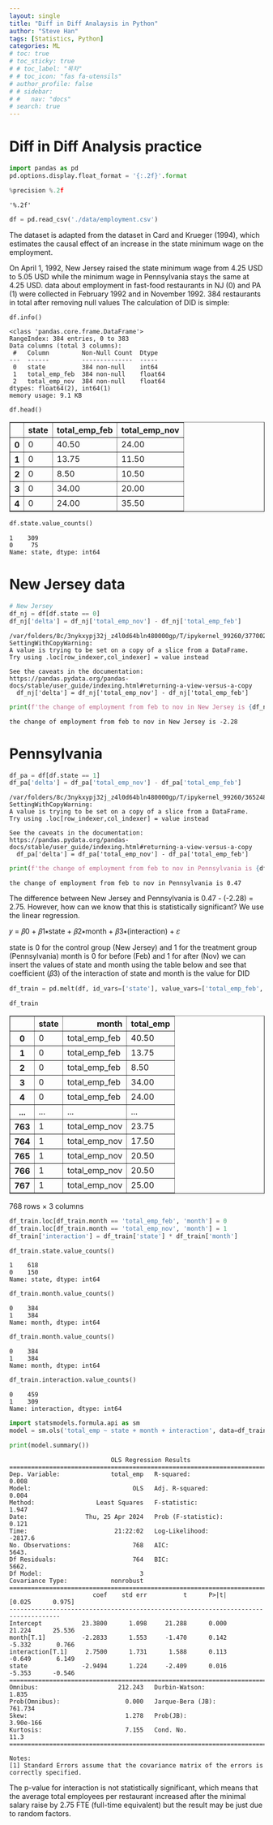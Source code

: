 ```yaml
---
layout: single
title: "Diff in Diff Analaysis in Python"
author: "Steve Han"
tags: [Statistics, Python]
categories: ML
# toc: true
# toc_sticky: true
# # toc_label: "목차"
# # toc_icon: "fas fa-utensils"
# author_profile: false
# # sidebar:
# #   nav: "docs"
# search: true
---
```



# Diff in Diff Analysis practice


```python
import pandas as pd
pd.options.display.float_format = '{:.2f}'.format

%precision %.2f
```




    '%.2f'




```python
df = pd.read_csv('./data/employment.csv')
```

The dataset is adapted from the dataset in Card and Krueger (1994), which estimates the causal effect of an increase in the state minimum wage on the employment.

On April 1, 1992, New Jersey raised the state minimum wage from 4.25 USD to 5.05 USD while the minimum wage in Pennsylvania stays the same at 4.25 USD. data about employment in fast-food restaurants in NJ (0) and PA (1) were collected in February 1992 and in November 1992. 384 restaurants in total after removing null values The calculation of DID is simple:


```python
df.info()
```

    <class 'pandas.core.frame.DataFrame'>
    RangeIndex: 384 entries, 0 to 383
    Data columns (total 3 columns):
     #   Column         Non-Null Count  Dtype  
    ---  ------         --------------  -----  
     0   state          384 non-null    int64  
     1   total_emp_feb  384 non-null    float64
     2   total_emp_nov  384 non-null    float64
    dtypes: float64(2), int64(1)
    memory usage: 9.1 KB



```python
df.head()
```




<div>
<style scoped>
    .dataframe tbody tr th:only-of-type {
        vertical-align: middle;
    }

    .dataframe tbody tr th {
        vertical-align: top;
    }

    .dataframe thead th {
        text-align: right;
    }
</style>
<table border="1" class="dataframe">
  <thead>
    <tr style="text-align: right;">
      <th></th>
      <th>state</th>
      <th>total_emp_feb</th>
      <th>total_emp_nov</th>
    </tr>
  </thead>
  <tbody>
    <tr>
      <th>0</th>
      <td>0</td>
      <td>40.50</td>
      <td>24.00</td>
    </tr>
    <tr>
      <th>1</th>
      <td>0</td>
      <td>13.75</td>
      <td>11.50</td>
    </tr>
    <tr>
      <th>2</th>
      <td>0</td>
      <td>8.50</td>
      <td>10.50</td>
    </tr>
    <tr>
      <th>3</th>
      <td>0</td>
      <td>34.00</td>
      <td>20.00</td>
    </tr>
    <tr>
      <th>4</th>
      <td>0</td>
      <td>24.00</td>
      <td>35.50</td>
    </tr>
  </tbody>
</table>
</div>




```python
df.state.value_counts()
```




    1    309
    0     75
    Name: state, dtype: int64



# New Jersey data


```python
# New Jersey
df_nj = df[df.state == 0]
df_nj['delta'] = df_nj['total_emp_nov'] - df_nj['total_emp_feb']
```

    /var/folders/8c/3nykxypj32j_z4l0d64bln480000gp/T/ipykernel_99260/3770020265.py:3: SettingWithCopyWarning: 
    A value is trying to be set on a copy of a slice from a DataFrame.
    Try using .loc[row_indexer,col_indexer] = value instead
    
    See the caveats in the documentation: https://pandas.pydata.org/pandas-docs/stable/user_guide/indexing.html#returning-a-view-versus-a-copy
      df_nj['delta'] = df_nj['total_emp_nov'] - df_nj['total_emp_feb']



```python
print(f'the change of employment from feb to nov in New Jersey is {df_nj.delta.mean():.2f}')
```

    the change of employment from feb to nov in New Jersey is -2.28


# Pennsylvania


```python
df_pa = df[df.state == 1]
df_pa['delta'] = df_pa['total_emp_nov'] - df_pa['total_emp_feb']
```

    /var/folders/8c/3nykxypj32j_z4l0d64bln480000gp/T/ipykernel_99260/3652486956.py:2: SettingWithCopyWarning: 
    A value is trying to be set on a copy of a slice from a DataFrame.
    Try using .loc[row_indexer,col_indexer] = value instead
    
    See the caveats in the documentation: https://pandas.pydata.org/pandas-docs/stable/user_guide/indexing.html#returning-a-view-versus-a-copy
      df_pa['delta'] = df_pa['total_emp_nov'] - df_pa['total_emp_feb']



```python
print(f'the change of employment from feb to nov in Pennsylvania is {df_pa.delta.mean():.2f}')
```

    the change of employment from feb to nov in Pennsylvania is 0.47


The difference between New Jersey and Pennsylvania is 0.47 - (-2.28) = 2.75. However, how can we know that this is statistically significant? We use the linear regression. 

𝑦 = 𝛽0 + 𝛽1∗state + 𝛽2∗month + 𝛽3∗(interaction) + 𝜀
 
state is 0 for the control group (New Jersey) and 1 for the treatment group (Pennsylvania)
month is 0 for before (Feb) and 1 for after (Nov)
we can insert the values of state and month using the table below and see that coefficient (𝛽3) of the interaction of state and month is the value for DID


```python
df_train = pd.melt(df, id_vars=['state'], value_vars=['total_emp_feb', 'total_emp_nov'], var_name='month', value_name='total_emp')
```


```python
df_train
```




<div>
<style scoped>
    .dataframe tbody tr th:only-of-type {
        vertical-align: middle;
    }

    .dataframe tbody tr th {
        vertical-align: top;
    }

    .dataframe thead th {
        text-align: right;
    }
</style>
<table border="1" class="dataframe">
  <thead>
    <tr style="text-align: right;">
      <th></th>
      <th>state</th>
      <th>month</th>
      <th>total_emp</th>
    </tr>
  </thead>
  <tbody>
    <tr>
      <th>0</th>
      <td>0</td>
      <td>total_emp_feb</td>
      <td>40.50</td>
    </tr>
    <tr>
      <th>1</th>
      <td>0</td>
      <td>total_emp_feb</td>
      <td>13.75</td>
    </tr>
    <tr>
      <th>2</th>
      <td>0</td>
      <td>total_emp_feb</td>
      <td>8.50</td>
    </tr>
    <tr>
      <th>3</th>
      <td>0</td>
      <td>total_emp_feb</td>
      <td>34.00</td>
    </tr>
    <tr>
      <th>4</th>
      <td>0</td>
      <td>total_emp_feb</td>
      <td>24.00</td>
    </tr>
    <tr>
      <th>...</th>
      <td>...</td>
      <td>...</td>
      <td>...</td>
    </tr>
    <tr>
      <th>763</th>
      <td>1</td>
      <td>total_emp_nov</td>
      <td>23.75</td>
    </tr>
    <tr>
      <th>764</th>
      <td>1</td>
      <td>total_emp_nov</td>
      <td>17.50</td>
    </tr>
    <tr>
      <th>765</th>
      <td>1</td>
      <td>total_emp_nov</td>
      <td>20.50</td>
    </tr>
    <tr>
      <th>766</th>
      <td>1</td>
      <td>total_emp_nov</td>
      <td>20.50</td>
    </tr>
    <tr>
      <th>767</th>
      <td>1</td>
      <td>total_emp_nov</td>
      <td>25.00</td>
    </tr>
  </tbody>
</table>
<p>768 rows × 3 columns</p>
</div>




```python
df_train.loc[df_train.month == 'total_emp_feb', 'month'] = 0
df_train.loc[df_train.month == 'total_emp_nov', 'month'] = 1
df_train['interaction'] = df_train['state'] * df_train['month']
```


```python
df_train.state.value_counts()
```




    1    618
    0    150
    Name: state, dtype: int64




```python
df_train.month.value_counts()
```




    0    384
    1    384
    Name: month, dtype: int64




```python
df_train.month.value_counts()
```




    0    384
    1    384
    Name: month, dtype: int64




```python
df_train.interaction.value_counts()
```




    0    459
    1    309
    Name: interaction, dtype: int64




```python
import statsmodels.formula.api as sm
model = sm.ols('total_emp ~ state + month + interaction', data=df_train).fit()

print(model.summary())
```

                                OLS Regression Results                            
    ==============================================================================
    Dep. Variable:              total_emp   R-squared:                       0.008
    Model:                            OLS   Adj. R-squared:                  0.004
    Method:                 Least Squares   F-statistic:                     1.947
    Date:                Thu, 25 Apr 2024   Prob (F-statistic):              0.121
    Time:                        21:22:02   Log-Likelihood:                -2817.6
    No. Observations:                 768   AIC:                             5643.
    Df Residuals:                     764   BIC:                             5662.
    Df Model:                           3                                         
    Covariance Type:            nonrobust                                         
    ====================================================================================
                           coef    std err          t      P>|t|      [0.025      0.975]
    ------------------------------------------------------------------------------------
    Intercept           23.3800      1.098     21.288      0.000      21.224      25.536
    month[T.1]          -2.2833      1.553     -1.470      0.142      -5.332       0.766
    interaction[T.1]     2.7500      1.731      1.588      0.113      -0.649       6.149
    state               -2.9494      1.224     -2.409      0.016      -5.353      -0.546
    ==============================================================================
    Omnibus:                      212.243   Durbin-Watson:                   1.835
    Prob(Omnibus):                  0.000   Jarque-Bera (JB):              761.734
    Skew:                           1.278   Prob(JB):                    3.90e-166
    Kurtosis:                       7.155   Cond. No.                         11.3
    ==============================================================================
    
    Notes:
    [1] Standard Errors assume that the covariance matrix of the errors is correctly specified.


The p-value for interaction is not statistically significant, which means that the average total employees per restaurant increased after the minimal salary raise by 2.75 FTE (full-time equivalent) but the result may be just due to random factors.
